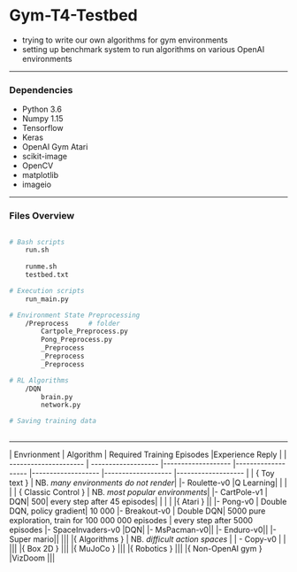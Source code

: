 # Gym-T4-Testbed

- trying to write our own algorithms for gym environments
- setting up benchmark system to run algorithms on various OpenAI environments
----------------
### Dependencies 

- Python 3.6
- Numpy 1.15
- Tensorflow 
- Keras
- OpenAI Gym Atari
- scikit-image
- OpenCV
- matplotlib
- imageio

----------------
### Files Overview

``` bash

# Bash scripts
    run.sh
    
    runme.sh 
    testbed.txt

# Execution scripts 
    run_main.py

# Environment State Preprocessing
    /Preprocess     # folder
        Cartpole_Preprocess.py
        Pong_Preprocess.py
        _Preprocess
        _Preprocess
        _Preprocess

# RL Algorithms
    /DQN
        brain.py
        network.py

# Saving training data
    


```



----------------


| Envrionment   | Algorithm | Required Training Episodes |Experience Reply |
| --------------------- | ------------------- |------------------- |------------------- |------------------- |------------------- |------------------- |
| { Toy text } |   NB. *many environments do not render*|
|- Roulette-v0      |Q Learning|
|   |  |
| { Classic Control } |   NB. *most popular environments*|
|- CartPole-v1        | DQN| 500| every step after 45 episodes|
|   |  |
|{ Atari }      ||
|- Pong-v0        | Double DQN, policy gradient| 10 000
|- Breakout-v0       | Double DQN| 5000 pure exploration, train for 100 000 000 episodes | every step after 5000 episodes
|- SpaceInvaders-v0       |DQN|
|- MsPacman-v0||
|- Enduro-v0||
|- Super mario||
|||
|{ Algorithms } | NB. *difficult action spaces* |
| - Copy-v0 | |
|||
|{ Box 2D }
|||
|{ MuJoCo }
|||
|{ Robotics }
|||
|{ Non-OpenAI gym }
|VizDoom
|||
